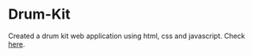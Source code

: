 # Drum-Kit
Created a drum kit web application using html, css and javascript. Check [here](https://emopusta.github.io/Drum-Kit/).
